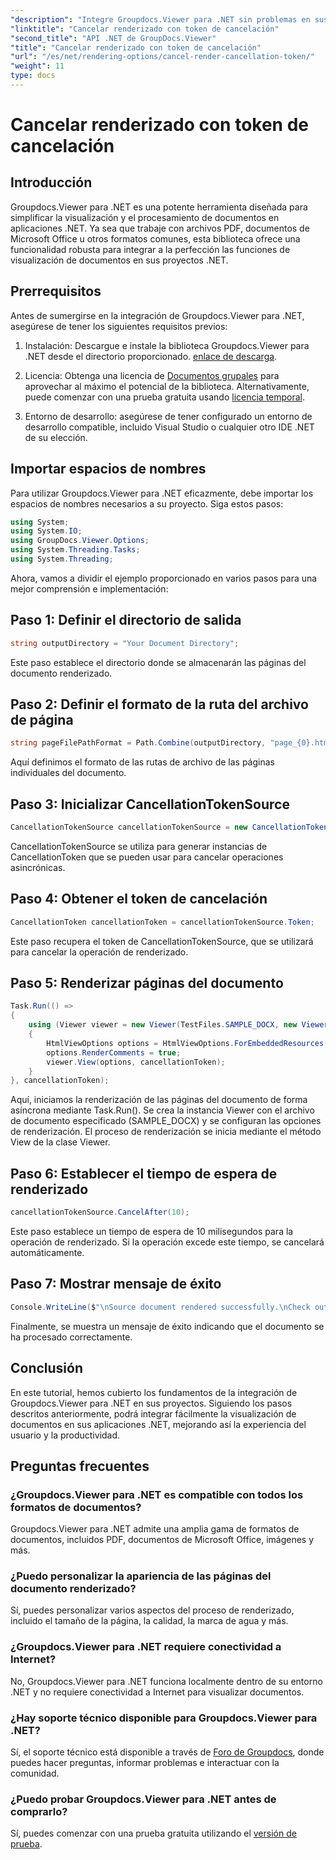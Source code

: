 ```yaml
---
"description": "Integre Groupdocs.Viewer para .NET sin problemas en sus proyectos .NET para una visualización eficiente de los documentos."
"linktitle": "Cancelar renderizado con token de cancelación"
"second_title": "API .NET de GroupDocs.Viewer"
"title": "Cancelar renderizado con token de cancelación"
"url": "/es/net/rendering-options/cancel-render-cancellation-token/"
"weight": 11
type: docs
---
```

# Cancelar renderizado con token de cancelación

## Introducción
Groupdocs.Viewer para .NET es una potente herramienta diseñada para simplificar la visualización y el procesamiento de documentos en aplicaciones .NET. Ya sea que trabaje con archivos PDF, documentos de Microsoft Office u otros formatos comunes, esta biblioteca ofrece una funcionalidad robusta para integrar a la perfección las funciones de visualización de documentos en sus proyectos .NET.
## Prerrequisitos
Antes de sumergirse en la integración de Groupdocs.Viewer para .NET, asegúrese de tener los siguientes requisitos previos:
1. Instalación: Descargue e instale la biblioteca Groupdocs.Viewer para .NET desde el directorio proporcionado. [enlace de descarga](https://releases.groupdocs.com/viewer/net/).
   
2. Licencia: Obtenga una licencia de [Documentos grupales](https://purchase.groupdocs.com/buy) para aprovechar al máximo el potencial de la biblioteca. Alternativamente, puede comenzar con una prueba gratuita usando [licencia temporal](https://purchase.groupdocs.com/temporary-license/).
   
3. Entorno de desarrollo: asegúrese de tener configurado un entorno de desarrollo compatible, incluido Visual Studio o cualquier otro IDE .NET de su elección.

## Importar espacios de nombres
Para utilizar Groupdocs.Viewer para .NET eficazmente, debe importar los espacios de nombres necesarios a su proyecto. Siga estos pasos:

```csharp
using System;
using System.IO;
using GroupDocs.Viewer.Options;
using System.Threading.Tasks;
using System.Threading;
```

Ahora, vamos a dividir el ejemplo proporcionado en varios pasos para una mejor comprensión e implementación:
## Paso 1: Definir el directorio de salida
```csharp
string outputDirectory = "Your Document Directory";
```
Este paso establece el directorio donde se almacenarán las páginas del documento renderizado.
## Paso 2: Definir el formato de la ruta del archivo de página
```csharp
string pageFilePathFormat = Path.Combine(outputDirectory, "page_{0}.html");
```
Aquí definimos el formato de las rutas de archivo de las páginas individuales del documento.
## Paso 3: Inicializar CancellationTokenSource
```csharp
CancellationTokenSource cancellationTokenSource = new CancellationTokenSource();
```
CancellationTokenSource se utiliza para generar instancias de CancellationToken que se pueden usar para cancelar operaciones asincrónicas.
## Paso 4: Obtener el token de cancelación
```csharp
CancellationToken cancellationToken = cancellationTokenSource.Token;
```
Este paso recupera el token de CancellationTokenSource, que se utilizará para cancelar la operación de renderizado.
## Paso 5: Renderizar páginas del documento
```csharp
Task.Run(() =>
{
    using (Viewer viewer = new Viewer(TestFiles.SAMPLE_DOCX, new ViewerSettings(new GroupDocs.Viewer.Logging.ConsoleLogger())))
    {
        HtmlViewOptions options = HtmlViewOptions.ForEmbeddedResources(pageFilePathFormat);
        options.RenderComments = true;
        viewer.View(options, cancellationToken);
    }
}, cancellationToken);
```
Aquí, iniciamos la renderización de las páginas del documento de forma asíncrona mediante Task.Run(). Se crea la instancia Viewer con el archivo de documento especificado (SAMPLE_DOCX) y se configuran las opciones de renderización. El proceso de renderización se inicia mediante el método View de la clase Viewer.
## Paso 6: Establecer el tiempo de espera de renderizado
```csharp
cancellationTokenSource.CancelAfter(10);
```
Este paso establece un tiempo de espera de 10 milisegundos para la operación de renderizado. Si la operación excede este tiempo, se cancelará automáticamente.
## Paso 7: Mostrar mensaje de éxito
```csharp
Console.WriteLine($"\nSource document rendered successfully.\nCheck output in {outputDirectory}.");
```
Finalmente, se muestra un mensaje de éxito indicando que el documento se ha procesado correctamente.

## Conclusión
En este tutorial, hemos cubierto los fundamentos de la integración de Groupdocs.Viewer para .NET en sus proyectos. Siguiendo los pasos descritos anteriormente, podrá integrar fácilmente la visualización de documentos en sus aplicaciones .NET, mejorando así la experiencia del usuario y la productividad.
## Preguntas frecuentes
### ¿Groupdocs.Viewer para .NET es compatible con todos los formatos de documentos?
Groupdocs.Viewer para .NET admite una amplia gama de formatos de documentos, incluidos PDF, documentos de Microsoft Office, imágenes y más.
### ¿Puedo personalizar la apariencia de las páginas del documento renderizado?
Sí, puedes personalizar varios aspectos del proceso de renderizado, incluido el tamaño de la página, la calidad, la marca de agua y más.
### ¿Groupdocs.Viewer para .NET requiere conectividad a Internet?
No, Groupdocs.Viewer para .NET funciona localmente dentro de su entorno .NET y no requiere conectividad a Internet para visualizar documentos.
### ¿Hay soporte técnico disponible para Groupdocs.Viewer para .NET?
Sí, el soporte técnico está disponible a través de [Foro de Groupdocs](https://forum.groupdocs.com/c/viewer/9), donde puedes hacer preguntas, informar problemas e interactuar con la comunidad.
### ¿Puedo probar Groupdocs.Viewer para .NET antes de comprarlo?
Sí, puedes comenzar con una prueba gratuita utilizando el [versión de prueba](https://releases.groupdocs.com/).